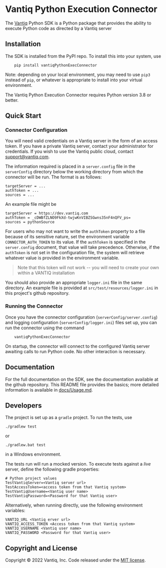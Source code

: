 
# Vantiq Python Execution Connector

The [Vantiq](http://www.vantiq.com) Python SDK is a Python package that provides the ability to execute Python code as directed by a Vantiq server

## Installation

The SDK is installed from the PyPI repo.  To install this into your system,
use
```commandline
    pip install vantiqPythonExecConnector
```

Note: depending on your local environment, you may need to use `pip3`
instead of `pip`, or whatever is appropriate to install into your
virtual environment.

The Vantiq Python Execution Connector requires Python version 3.8 or better.

## Quick Start

### Connector Configuration

You will need valid credentials on a Vantiq server in the form of an
access token.  If you have a private Vantiq server,
contact your administrator for credentials.  If you wish to use the
Vantiq public cloud, contact [support@vantiq.com](mailto:support@vantiq.com).

The information required is placed in a `server.config` file in the `serverConfig` directory below the working directory from which the connector will be run. The format is as follows:

```
targetServer = ...
authToken = ...
sources = ...
```

An example file might be

```
targetServer = https://dev.vantiq.com
authToken = _cDWBfZLNO9FkXd-twjwKnVIBZSGwns35nF4nQFV_ps=
sources = pythonSource
```

For users who may not want to write the `authToken` property to a file because of its sensitive nature, set the environment variable `CONNECTOR_AUTH_TOKEN` to its value. If the `authToken` is specified in the `server.config` document, that value will take precedence.
Otherwise, if the `authToken` is not set in the configuration file, the system will retrieve whatever value is provided in the environment variable.

> Note that this token will not work -- you will need to create your own
> within a VANTIQ installation

You should also provide an appropriate `logger.ini` file in the same directory.
An example file is provided at `src/test/resources/logger.ini` in this project's github repository.

### Running the Connector

Once you have the connector configuration (`serverConfig/server.config`) and logging configuration (`serverConfig/logger.ini`) files set up, you can run the connector using the command

```shell
    vantiqPythonExecConnector
```

On startup, the connector will connect to the configured Vantiq server awaiting calls to run Python code. No other interaction is necessary.


## Documentation

For the full documentation on the SDK, see the documentation available at the github repository.  This README file provides the basics;  more detailed information is available in [docs/Usage.md](https://github.com/Vantiq/vantiq-extension-sources/blob/master/pythonExecSource/docs/Usage.md).

## Developers

The project is set up as a `gradle` project.  To run the tests, use

```commandline
./gradlew test
```

or

```commandline
./gradlew.bat test
```

in a Windows environment.

The tests run will run a mocked version. To execute tests against a _live_ server,
define the following gradle properties:

```properties
# Python project values
TestVantiqServer=<Vantiq server url>
TestAccessToken=<access token from that Vantiq system>
TestVantiqUsername=<Vantiq user name>
TestVantiqPassword=<Password for that Vantiq user>
```

Alternatively, when running directly, use the following environment variables:

```commandline
VANTIQ_URL <Vantiq erver url>
VANTIQ_ACCESS_TOKEN <Access token from that Vantiq system>
VANTIQ_USERNAME <Vantiq user name>
VANTIQ_PASSWORD <Password for that Vantiq user>
```

## Copyright and License

Copyright &copy; 2022 Vantiq, Inc.  Code released under the
[MIT license](https://github.com/Vantiq/vantiq-extension-sources/blob/master/pythonExecSource/LICENSE.txt).
